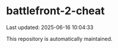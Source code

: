 # battlefront-2-cheat

Last updated: 2025-06-16 10:04:33

This repository is automatically maintained.
